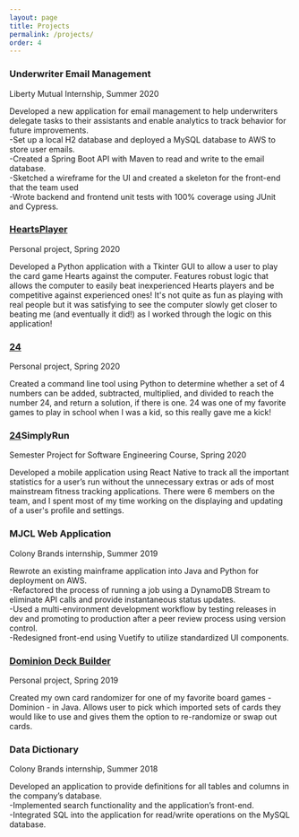 ```yaml
---
layout: page
title: Projects
permalink: /projects/
order: 4
---   
```

<h3>Underwriter Email Management</h3>
<p>Liberty Mutual Internship, Summer 2020</p>
<p>Developed a new application for email management to help underwriters delegate tasks to their assistants and enable analytics to track behavior for future improvements.<br>
    -Set up a local H2 database and deployed a MySQL database to AWS to store user emails.<br>
    -Created a Spring Boot API with Maven to read and write to the email database.<br>
    -Sketched a wireframe for the UI and created a skeleton for the front-end that the team used<br>
    -Wrote backend and frontend unit tests with 100% coverage using JUnit and Cypress.<br><p> 
<h3><a href="https://github.com/53nicholsonsam/HeartsPlayer">HeartsPlayer</a></h3>
<p>Personal project, Spring 2020</p>
<p>Developed a Python application with a Tkinter GUI to allow a user to play the card game Hearts against the computer. Features robust logic that allows the computer to easily beat inexperienced Hearts players and be competitive against experienced ones! It's not quite as fun as playing with real people but it was satisfying to see the computer slowly get closer to beating me (and eventually it did!) as I worked through the logic on this application!<br></p> 
<h3><a href="https://github.com/silassetterstrom/24">24</a></h3>
<p>Personal project, Spring 2020</p>
<p>Created a command line tool using Python to determine whether a set of 4 numbers can be added, subtracted, multiplied, and divided to reach the number 24, and return a solution, if there is one. 24 was one of my favorite games to play in school when I was a kid, so this really gave me a kick!<br></p> 
<h3><a href="https://github.com/egabrielse/SimplyRun">24</a>SimplyRun</h3>
<p>Semester Project for Software Engineering Course, Spring 2020</p>
<p>Developed a mobile application using React Native to track all the important statistics for a user’s run without the unnecessary extras or ads of most mainstream fitness tracking applications. There were 6 members on the team, and I spent most of my time working on the displaying and updating of a user's profile and settings.<br></p>     
<h3>MJCL Web Application</h3>
<p>Colony Brands internship, Summer 2019</p>
<p>Rewrote an existing mainframe application into Java and Python for deployment on AWS.<br>
    -Refactored the process of running a job using a DynamoDB Stream to eliminate API calls and provide instantaneous status updates.<br>
    -Used a multi-environment development workflow by testing releases in dev and promoting to production after a peer review process using version control.<br>
    -Redesigned front-end using Vuetify to utilize standardized UI components.<br></p>
<h3><a href="https://github.com/silassetterstrom/Dominion">Dominion Deck Builder</a></h3>
<p>Personal project, Spring 2019</p>
<p>Created my own card randomizer for one of my favorite board games - Dominion - in Java.
    Allows user to pick which imported sets of cards they would like to use and gives them
    the option to re-randomize or swap out cards.<br></p>
<h3>Data Dictionary</h3>
<p>Colony Brands internship, Summer 2018</p> 
<p>Developed an application to provide definitions for all tables and columns in the company’s database.<br>
    -Implemented search functionality and the application’s front-end.<br>
    -Integrated SQL into the application for read/write operations on the MySQL database.<br></p>